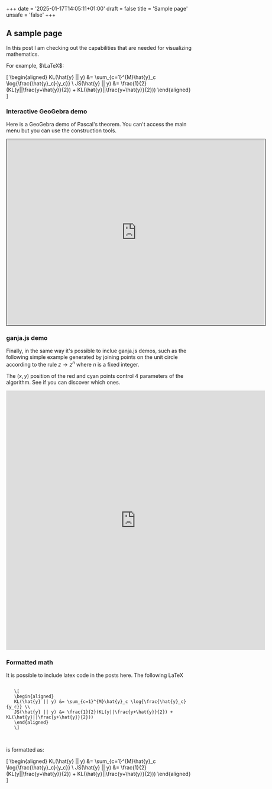 +++
date = '2025-01-17T14:05:11+01:00'
draft = false
title = 'Sample page'
unsafe = 'false'
+++

## A sample page

In this post I am checking out the capabilities that are needed for visualizing mathematics.

For example, $\LaTeX$: 

\[
\begin{aligned}
KL(\hat{y} || y) &= \sum_{c=1}^{M}\hat{y}_c \log{\frac{\hat{y}_c}{y_c}} \\
JS(\hat{y} || y) &= \frac{1}{2}(KL(y||\frac{y+\hat{y}}{2}) + KL(\hat{y}||\frac{y+\hat{y}}{2}))
\end{aligned}
\]

### Interactive GeoGebra demo

Here is a GeoGebra demo of Pascal's theorem. You can't access the main menu but you can use the construction tools.

<div style="width: 700px; height: auto; overflow: scroll; border: 1px solid ;">
<iframe src="https://www.geogebra.org/geometry/zr8z2gsj?embed" width="700px" height="500" allowfullscreen style="border: 1px solid #e4e4e4;border-radius: 4px;" frameborder="0"></iframe>
</div>

### ganja.js demo

Finally, in the same way it's possible to inclue ganja.js demos, such as the following simple example generated by joining points on the unit circle according to the rule $z \rightarrow z^n$ where $n$ is a fixed integer. 

The $(x,y)$ position of the red and cyan points control 4 parameters of the algorithm. See if you can discover which ones.

<div>
<iframe src="https://enki.ws/ganja.js/examples/coffeeshop.html#4tj6k7H3x&fullscreen" style="border:none;" width="700px" height="700px" title="Constrained triangle motion"></iframe>
</div>


### Formatted math

It is possible to include latex code in the posts here. The following LaTeX

<pre class="mylatex">
<code class="language-latex"> 
   \[ 
   \begin{aligned}
   KL(\hat{y} || y) &= \sum_{c=1}^{M}\hat{y}_c \log{\frac{\hat{y}_c}{y_c}} \\
   JS(\hat{y} || y) &= \frac{1}{2}(KL(y||\frac{y+\hat{y}}{2}) + KL(\hat{y}||\frac{y+\hat{y}}{2}))
   \end{aligned}
   \]
   </code>
   </pre>

is formatted as:

  \[ 
   \begin{aligned}
   KL(\hat{y} || y) &= \sum_{c=1}^{M}\hat{y}_c \log{\frac{\hat{y}_c}{y_c}} \\
   JS(\hat{y} || y) &= \frac{1}{2}(KL(y||\frac{y+\hat{y}}{2}) + KL(\hat{y}||\frac{y+\hat{y}}{2}))
   \end{aligned}
   \]
<!-- 
<pre><code class="language-java">
	public TetrahedralGroup convertToProjective()	{
		if ( !(metric == Pn.EUCLIDEAN && dimension == 3)) return this;
		TetrahedralGroup tg = instanceOf(p, q, r, mirrorGroup, name);
		return _convertToProjective(tg);
	}
</code></pre> -->





